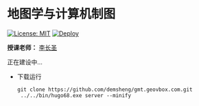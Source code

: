 # 地图学与计算机制图

[![License: MIT](https://img.shields.io/badge/License-MIT-blue.svg)](LICENSE) 
[![Deploy](https://github.com/demsheng/gmt.geovbox.com/actions/workflows/deploy.yml/badge.svg)](https://github.com/demsheng/gmt.geovbox.com/actions/workflows/deploy.yml)

**授课老师：** [李长圣](https://geovbox.com/about/lichangsheng/)

正在建设中...

- 下载运行
    ```
    git clone https://github.com/demsheng/gmt.geovbox.com.git
     ../../bin/hugo68.exe server --minify
    ```
